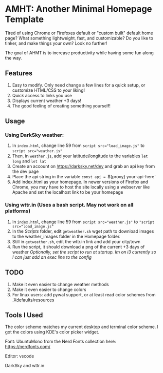 # AMHT: Another Minimal Homepage Template
Tired of using Chrome or Firefoxes default or "custom built" default home page? What something lightweight, fast, and customizable? Do you like to tinker, and make things your own? Look no further!

The goal of AHMT is to increase productivity while having some fun along the way.

## Features
1. Easy to modify. Only need change a few lines for a quick setup, or customize HTML/CSS to your liking!
2. Quick access to links you use
3. Displays current weather +3 days!
4. The good feeling of creating something yourself!

## Usage
### Using DarkSky weather:
1. In `index.html`, change line 59 from `script src="load_image.js"` to `script src="weather.js"`
2. Then, in `weather.js`, add your latitude/longitude to the variables `let long` and `let lat`
3. Create an account on https://darksky.net/dev and grab an api key from the dev page
4. Place the api string in the variable `const api = `${proxy} your-api-here`
5. Add index.html as your homepage. In newer versions of Firefox and Chrome, you may have to host the site locally using a webserver like Apache and set the localhost link to be your homepage

### Using wttr.in (Uses a bash script. May not work on all platforms)
1. In `index.html`, change line 59 from `script src="weather.js"` to `"script src="load_image.js"`
2. In the *Scripts* folder, edit `getweather.sh` wget path to download images to the weather_images folder in the Homepage folder.
3. Still in `getweather.sh`, edit the wttr.in link and add your city/town
4. Run the script, it should download a png of the current +3 days of weather
*Optionally, set the script to run at startup. Im on i3 currently so I can just add an exec line to the config*

## TODO
1. Make it even easier to change weather methods
2. Make it even easier to change colors
3. For linux users: add pywal support, or at least read color schemes from .Xdefaults/resources

## Tools I Used
The color scheme matches my current desktop and terminal color scheme. I got the colors using KDE's color picker widget.

Font: UbuntuMono from the Nerd Fonts collection here: https://nerdfonts.com/

Editor: vscode

DarkSky and wttr.in
